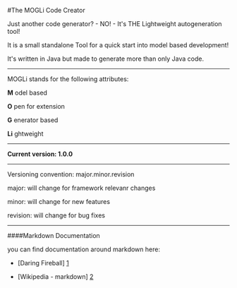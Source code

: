 ﻿#The MOGLi Code Creator

Just another code generator? - NO! - It's THE Lightweight autogeneration tool! 

It is a small standalone Tool for a quick start into model based development!

It's written in Java but made to generate more than only Java code.  

* * *

MOGLi stands for the following attributes: 

**M**  odel based

**O**  pen for extension

**G**  enerator based

**Li**  ghtweight  


* * *


**Current version: 1.0.0**  

* * *


Versioning convention: major.minor.revision

major:    will change for framework relevanr changes 

minor:    will change for new features

revision: will change for bug fixes


* * *


####Markdown Documentation

you can find documentation around markdown here:
- [Daring Fireball] [1]
- [Wikipedia - markdown] [2]

  [1]: http://daringfireball.net/projects/markdown/syntax
  [2]: http://en.wikipedia.org/wiki/Markdown
